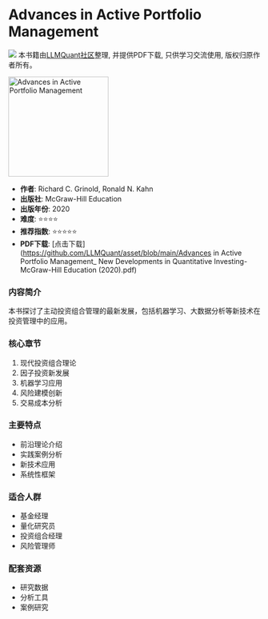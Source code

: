 # Advances in Active Portfolio Management

![](https://fastly.jsdelivr.net/gh/bucketio/img3@main/2024/09/04/1725464231869-e0b2f727-2a0f-4270-bf6c-31ddc350426a.gif)
本书籍由[LLMQuant社区](https://llmquant.com/)整理, 并提供PDF下载, 只供学习交流使用, 版权归原作者所有。

<img src="cover.jpg" alt="Advances in Active Portfolio Management" width="200"/>

- **作者**: Richard C. Grinold, Ronald N. Kahn
- **出版社**: McGraw-Hill Education
- **出版年份**: 2020
- **难度**: ⭐⭐⭐⭐
- **推荐指数**: ⭐⭐⭐⭐⭐
- **PDF下载**: [点击下载](https://github.com/LLMQuant/asset/blob/main/Advances in Active Portfolio Management_ New Developments in Quantitative Investing-McGraw-Hill Education (2020).pdf)

### 内容简介
本书探讨了主动投资组合管理的最新发展，包括机器学习、大数据分析等新技术在投资管理中的应用。

### 核心章节
1. 现代投资组合理论
2. 因子投资新发展
3. 机器学习应用
4. 风险建模创新
5. 交易成本分析

### 主要特点
- 前沿理论介绍
- 实践案例分析
- 新技术应用
- 系统性框架

### 适合人群
- 基金经理
- 量化研究员
- 投资组合经理
- 风险管理师

### 配套资源
- 研究数据
- 分析工具
- 案例研究 